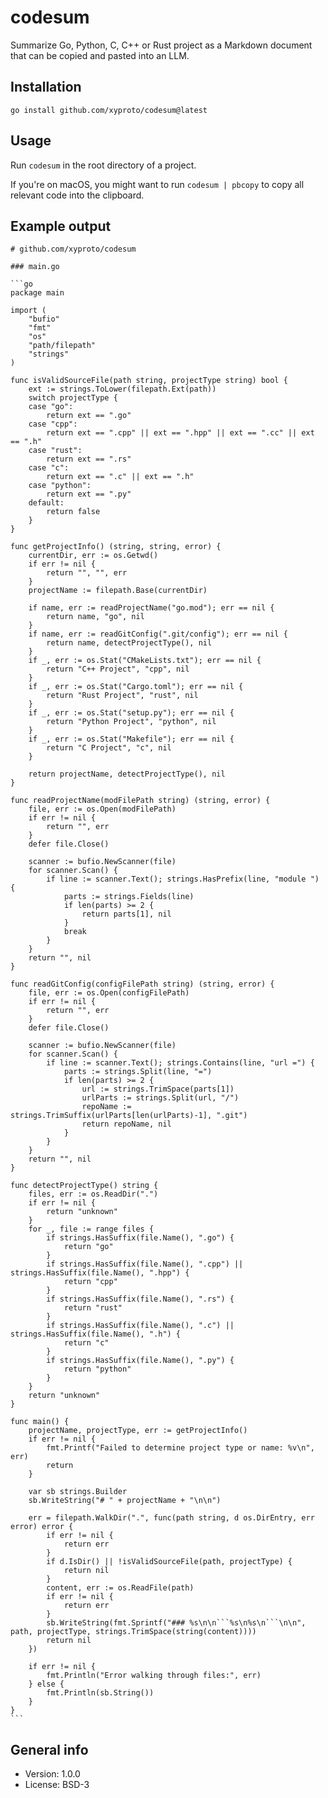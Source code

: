 # codesum

Summarize Go, Python, C, C++ or Rust project as a Markdown document that can be copied and pasted into an LLM.

## Installation

    go install github.com/xyproto/codesum@latest

## Usage

Run `codesum` in the root directory of a project.

If you're on macOS, you might want to run `codesum | pbcopy` to copy all relevant code into the clipboard.

## Example output

````
# github.com/xyproto/codesum

### main.go

```go
package main

import (
    "bufio"
    "fmt"
    "os"
    "path/filepath"
    "strings"
)

func isValidSourceFile(path string, projectType string) bool {
    ext := strings.ToLower(filepath.Ext(path))
    switch projectType {
    case "go":
        return ext == ".go"
    case "cpp":
        return ext == ".cpp" || ext == ".hpp" || ext == ".cc" || ext == ".h"
    case "rust":
        return ext == ".rs"
    case "c":
        return ext == ".c" || ext == ".h"
    case "python":
        return ext == ".py"
    default:
        return false
    }
}

func getProjectInfo() (string, string, error) {
    currentDir, err := os.Getwd()
    if err != nil {
        return "", "", err
    }
    projectName := filepath.Base(currentDir)

    if name, err := readProjectName("go.mod"); err == nil {
        return name, "go", nil
    }
    if name, err := readGitConfig(".git/config"); err == nil {
        return name, detectProjectType(), nil
    }
    if _, err := os.Stat("CMakeLists.txt"); err == nil {
        return "C++ Project", "cpp", nil
    }
    if _, err := os.Stat("Cargo.toml"); err == nil {
        return "Rust Project", "rust", nil
    }
    if _, err := os.Stat("setup.py"); err == nil {
        return "Python Project", "python", nil
    }
    if _, err := os.Stat("Makefile"); err == nil {
        return "C Project", "c", nil
    }

    return projectName, detectProjectType(), nil
}

func readProjectName(modFilePath string) (string, error) {
    file, err := os.Open(modFilePath)
    if err != nil {
        return "", err
    }
    defer file.Close()

    scanner := bufio.NewScanner(file)
    for scanner.Scan() {
        if line := scanner.Text(); strings.HasPrefix(line, "module ") {
            parts := strings.Fields(line)
            if len(parts) >= 2 {
                return parts[1], nil
            }
            break
        }
    }
    return "", nil
}

func readGitConfig(configFilePath string) (string, error) {
    file, err := os.Open(configFilePath)
    if err != nil {
        return "", err
    }
    defer file.Close()

    scanner := bufio.NewScanner(file)
    for scanner.Scan() {
        if line := scanner.Text(); strings.Contains(line, "url =") {
            parts := strings.Split(line, "=")
            if len(parts) >= 2 {
                url := strings.TrimSpace(parts[1])
                urlParts := strings.Split(url, "/")
                repoName := strings.TrimSuffix(urlParts[len(urlParts)-1], ".git")
                return repoName, nil
            }
        }
    }
    return "", nil
}

func detectProjectType() string {
    files, err := os.ReadDir(".")
    if err != nil {
        return "unknown"
    }
    for _, file := range files {
        if strings.HasSuffix(file.Name(), ".go") {
            return "go"
        }
        if strings.HasSuffix(file.Name(), ".cpp") || strings.HasSuffix(file.Name(), ".hpp") {
            return "cpp"
        }
        if strings.HasSuffix(file.Name(), ".rs") {
            return "rust"
        }
        if strings.HasSuffix(file.Name(), ".c") || strings.HasSuffix(file.Name(), ".h") {
            return "c"
        }
        if strings.HasSuffix(file.Name(), ".py") {
            return "python"
        }
    }
    return "unknown"
}

func main() {
    projectName, projectType, err := getProjectInfo()
    if err != nil {
        fmt.Printf("Failed to determine project type or name: %v\n", err)
        return
    }

    var sb strings.Builder
    sb.WriteString("# " + projectName + "\n\n")

    err = filepath.WalkDir(".", func(path string, d os.DirEntry, err error) error {
        if err != nil {
            return err
        }
        if d.IsDir() || !isValidSourceFile(path, projectType) {
            return nil
        }
        content, err := os.ReadFile(path)
        if err != nil {
            return err
        }
        sb.WriteString(fmt.Sprintf("### %s\n\n```%s\n%s\n```\n\n", path, projectType, strings.TrimSpace(string(content))))
        return nil
    })

    if err != nil {
        fmt.Println("Error walking through files:", err)
    } else {
        fmt.Println(sb.String())
    }
}
```
````

## General info

* Version: 1.0.0
* License: BSD-3
